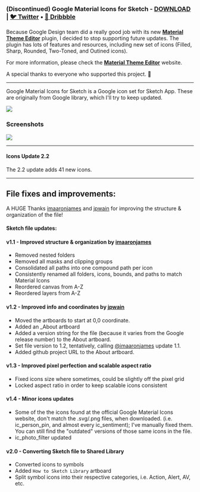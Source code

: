 ### (Discontinued) Google Material Icons for Sketch - [DOWNLOAD](https://github.com/LPZilva/Google-Material-Icons-for-Sketch/archive/master.zip) | [🐦 Twitter](http://twitter.com/lpzilva) • [🏀 Dribbble](http://dribbble.com/lpzilva)

Because Google Design team did a really good job with its new **[Material Theme Editor](https://material.io/tools/theme-editor/)** plugin, I decided to stop supporting future updates. The plugin has lots of features and resources, including new set of icons (Filled, Sharp, Rounded, Two-Toned, and Outined icons).

For more information, please check the **[Material Theme Editor](https://material.io/tools/theme-editor/)** website.

A special thanks to everyone who supported this project. 🤗

---------------------------------------

Google Material Icons for Sketch is a Google icon set for Sketch App. These are originally from Google library, which I'll try to keep updated.
 
![](http://i.imgur.com/FVXkIBw.png) 

### Screenshots

![](https://i.imgur.com/OYACe85.png)

---------------------------------------

#### Icons Update 2.2

The 2.2 update adds 41 new icons.

---------------------------------------

## File fixes and improvements:

A HUGE Thanks [imaaronjames](https://github.com/imaaronjames) and [jpwain](https://github.com/jpwain) for improving the structure & organization of the file!

#### Sketch file updates:

#### v1.1 - Improved structure & organization by [imaaronjames](https://github.com/imaaronjames)
* Removed nested folders
* Removed all masks and clipping groups
* Consolidated all paths into one compound path per icon
* Consistently renamed all folders, icons, bounds, and paths to match Material Icons
* Reordered canvas from A-Z
* Reordered layers from A-Z

#### v1.2 - Improved info and coordinates by [jpwain](https://github.com/jpwain)
* Moved the artboards to start at 0,0 coordinate.
* Added an _About artboard
* Added a version string for the file (because it varies from the Google release number) to the About artboard.
* Set file version to 1.2, tentatively, calling [@imaaronjames](https://github.com/imaaronjames) update 1.1.
* Added github project URL to the About artboard.

#### v1.3 - Improved pixel perfection and scalable aspect ratio
* Fixed icons size where sometimes, could be slightly off the pixel grid
* Locked aspect ratio in order to keep scalable icons consistent

#### v1.4 - Minor icons updates
* Some of the the icons found at the official Google Material Icons website, don't match the .svg/.png files, when downloaded. (i.e. ic_person_pin, and almost every ic_sentiment); I've manually fixed them. You can still find the "outdated" versions of those same icons in the file.
* ic_photo_filter updated

#### v2.0 - Converting Sketch file to Shared Library
* Converted icons to symbols
* Added `How to Sketch Library` artboard
* Split symbol icons into their respective categories, i.e. Action, Alert, AV, etc.
